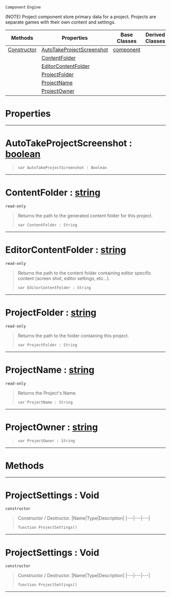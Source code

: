  `Component` `Engine`



(NOTE) Project component store primary data for a project. Projects are separate games with their own content and settings.

|Methods|Properties|Base Classes|Derived Classes|
|---|---|---|---|
|[ Constructor](https://github.com/zeroengineteam/ZeroDocs/blob/master/code_reference/class_reference/projectsettings.markdown#projectsettings-void)|[ AutoTakeProjectScreenshot](https://github.com/zeroengineteam/ZeroDocs/blob/master/code_reference/class_reference/projectsettings.markdown#autotakeprojectscreensho)|[component](https://github.com/zeroengineteam/ZeroDocs/blob/master/code_reference/class_reference/component.markdown)| |
| |[ ContentFolder](https://github.com/zeroengineteam/ZeroDocs/blob/master/code_reference/class_reference/projectsettings.markdown#contentfolder-zero-engin)| | |
| |[ EditorContentFolder](https://github.com/zeroengineteam/ZeroDocs/blob/master/code_reference/class_reference/projectsettings.markdown#editorcontentfolder-zero)| | |
| |[ ProjectFolder](https://github.com/zeroengineteam/ZeroDocs/blob/master/code_reference/class_reference/projectsettings.markdown#projectfolder-zero-engin)| | |
| |[ ProjectName](https://github.com/zeroengineteam/ZeroDocs/blob/master/code_reference/class_reference/projectsettings.markdown#projectname-zero-engine)| | |
| |[ ProjectOwner](https://github.com/zeroengineteam/ZeroDocs/blob/master/code_reference/class_reference/projectsettings.markdown#projectowner-zero-engine)| | |


 #  Properties


---  
 #  AutoTakeProjectScreenshot : [boolean](https://github.com/zeroengineteam/ZeroDocs/blob/master/code_reference/zilch_base_types/boolean.markdown)

> 
> ``` lang=cpp, name=Zilch
> var AutoTakeProjectScreenshot : Boolean


---  
 #  ContentFolder : [string](https://github.com/zeroengineteam/ZeroDocs/blob/master/code_reference/zilch_base_types/string.markdown)

 `read-only`

> Returns the path to the generated content folder for this project.
> ``` lang=cpp, name=Zilch
> var ContentFolder : String


---  
 #  EditorContentFolder : [string](https://github.com/zeroengineteam/ZeroDocs/blob/master/code_reference/zilch_base_types/string.markdown)

 `read-only`

> Returns the path to the content folder containing editor specific content (screen shot, editor settings, etc...).
> ``` lang=cpp, name=Zilch
> var EditorContentFolder : String


---  
 #  ProjectFolder : [string](https://github.com/zeroengineteam/ZeroDocs/blob/master/code_reference/zilch_base_types/string.markdown)

 `read-only`

> Returns the path to the folder containing this project.
> ``` lang=cpp, name=Zilch
> var ProjectFolder : String


---  
 #  ProjectName : [string](https://github.com/zeroengineteam/ZeroDocs/blob/master/code_reference/zilch_base_types/string.markdown)

 `read-only`

> Returns the Project's Name.
> ``` lang=cpp, name=Zilch
> var ProjectName : String


---  
 #  ProjectOwner : [string](https://github.com/zeroengineteam/ZeroDocs/blob/master/code_reference/zilch_base_types/string.markdown)

> 
> ``` lang=cpp, name=Zilch
> var ProjectOwner : String


---  
 #  Methods


---  
 #  ProjectSettings : Void

 `constructor`

> Constructor / Destructor.
> |Name|Type|Description|
> |---|---|---|
> ``` lang=cpp, name=Zilch
> function ProjectSettings()
> ``` 


---  
 #  ProjectSettings : Void

 `constructor`

> Constructor / Destructor.
> |Name|Type|Description|
> |---|---|---|
> ``` lang=cpp, name=Zilch
> function ProjectSettings()
> ``` 


---  
 

 